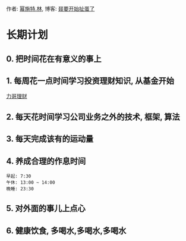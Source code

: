 作者: [幂施特.林](https://github.com/linmingdao), 博客: [叕要开始扯蛋了](https://linmingdao.github.io/)

# 长期计划

## 0. 把时间花在有意义的事上

## 1. 每周花一点时间学习投资理财知识, 从基金开始

[力哥理财](https://www.bilibili.com/medialist/play/watchlater/p1)

## 2. 每天花时间学习公司业务之外的技术, 框架, 算法

## 3. 每天完成该有的运动量

## 4. 养成合理的作息时间

```
早起: 7:30
午休: 13:00 ~ 14:00
晚睡: 23:30
```

## 5. 对外面的事儿上点心

## 6. 健康饮食, 多喝水,多喝水,多喝水
